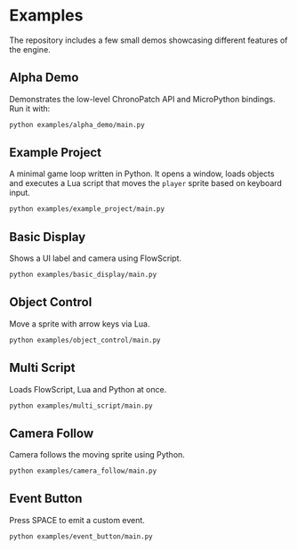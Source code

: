 # Examples

The repository includes a few small demos showcasing different features of the engine.

## Alpha Demo

Demonstrates the low-level ChronoPatch API and MicroPython bindings. Run it with:

```bash
python examples/alpha_demo/main.py
```

## Example Project

A minimal game loop written in Python. It opens a window, loads objects and executes a Lua script that moves the `player` sprite based on keyboard input.

```bash
python examples/example_project/main.py
```

## Basic Display

Shows a UI label and camera using FlowScript.

```bash
python examples/basic_display/main.py
```

## Object Control

Move a sprite with arrow keys via Lua.

```bash
python examples/object_control/main.py
```

## Multi Script

Loads FlowScript, Lua and Python at once.

```bash
python examples/multi_script/main.py
```

## Camera Follow

Camera follows the moving sprite using Python.

```bash
python examples/camera_follow/main.py
```

## Event Button

Press SPACE to emit a custom event.

```bash
python examples/event_button/main.py
```
